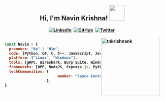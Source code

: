 <h2 align="center"><b>Hi, I'm Navin Krishna! <img src="https://media.giphy.com/media/mGcNjsfWAjY5AEZNw6/giphy.gif" width="50"></h2>

<div align="center">
<a href="https://www.linkedin.com/in/tnkrishnank/" target="_blank"><img src="https://img.shields.io/badge/LINKEDIN-0A66C2?logo=Linkedin&style=for-the-badge&logoColor=white" alt="LinkedIn"/></a>&nbsp;
<a href="https://www.github.com/tnkrishnank/" target="_blank"><img src="https://img.shields.io/badge/GITHUB-333333?logo=github&style=for-the-badge&logoColor=white" alt="GitHub"/></a>&nbsp;
<a href="https://www.twitter.com/tnkrishnank/" target="_blank"><img src="https://img.shields.io/badge/TWITTER-1DA1F2?logo=Twitter&style=for-the-badge&logoColor=white" alt="Twitter"/></a>&nbsp;
</div>

<br>

<img align="right" alt="tnkrishnank" src="https://github-readme-stats.vercel.app/api?username=tnkrishnank&show_icons=true&count_private=true&theme=midnight-purple&bg_color=151515&hide_border=true" height="190px"/>

```javascript
const Navin = {
  pronouns: "He" | "Him",
  code: [Python, C#, C, C++, JavaScript, Java, Shell Script, SQL],
  platform: ["Linux", "Windows"],
  tools: [gRPC, Wireshark, Burp Suite, Windows Sysinternals],
  frameworks: [WPF, NodeJS, Express.js, Python Flask],
  techCommunities: {
                        member: "Space Center",
                   },
}
```

